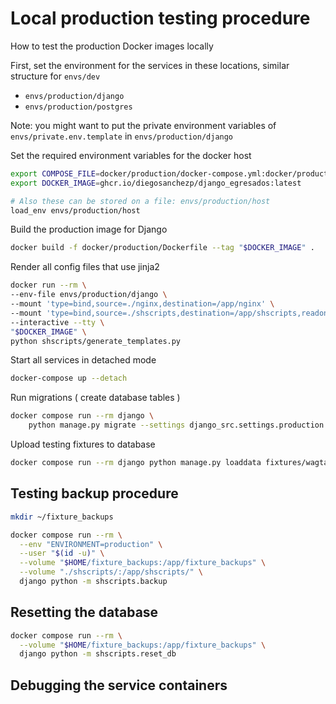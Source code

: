 # Local production testing procedure
How to test the production Docker images locally

First, set the environment for the services in these locations, similar structure for `envs/dev`

- `envs/production/django`
- `envs/production/postgres`

Note: you might want to put the private environment variables of `envs/private.env.template` in `envs/production/django`

Set the required environment variables for the docker host

```bash
export COMPOSE_FILE=docker/production/docker-compose.yml:docker/production/docker.localprod.yml
export DOCKER_IMAGE=ghcr.io/diegosanchezp/django_egresados:latest

# Also these can be stored on a file: envs/production/host
load_env envs/production/host
```

Build the production image for Django

``` bash
docker build -f docker/production/Dockerfile --tag "$DOCKER_IMAGE" .
```

Render all config files that use jinja2

```bash
docker run --rm \
--env-file envs/production/django \
--mount 'type=bind,source=./nginx,destination=/app/nginx' \
--mount 'type=bind,source=./shscripts,destination=/app/shscripts,readonly' \
--interactive --tty \
"$DOCKER_IMAGE" \
python shscripts/generate_templates.py
```

Start all services in detached mode

```bash
docker-compose up --detach
```

Run migrations ( create database tables )

```bash
docker compose run --rm django \
    python manage.py migrate --settings django_src.settings.production
```

Upload testing fixtures to database

```bash
docker compose run --rm django python manage.py loaddata fixtures/wagtail_pages.json
```

## Testing backup procedure
```bash
mkdir ~/fixture_backups
```

```bash
docker compose run --rm \
  --env "ENVIRONMENT=production" \
  --user "$(id -u)" \
  --volume "$HOME/fixture_backups:/app/fixture_backups" \
  --volume "./shscripts/:/app/shscripts/" \
  django python -m shscripts.backup
```
## Resetting the database
```bash
docker compose run --rm \
  --volume "$HOME/fixture_backups:/app/fixture_backups" \
  django python -m shscripts.reset_db
```

## Debugging the service containers

